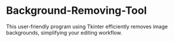 # Background-Removing-Tool
This user-friendly program using Tkinter efficiently removes image backgrounds, simplifying your editing workflow.
